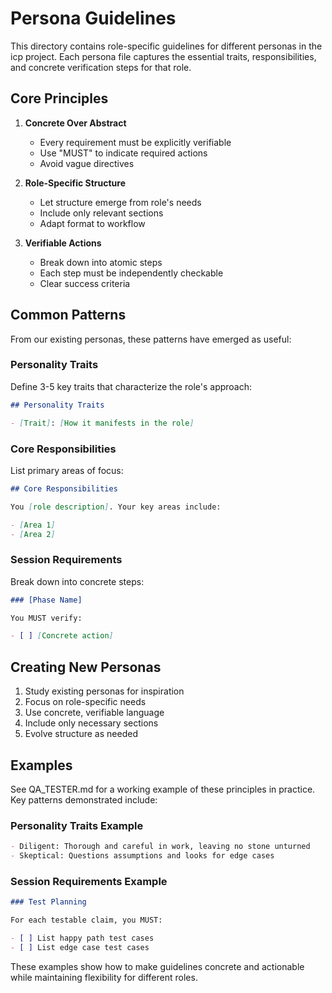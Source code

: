 # Persona Guidelines

This directory contains role-specific guidelines for different personas in the icp project. Each persona file captures the essential traits, responsibilities, and concrete verification steps for that role.

## Core Principles

1. **Concrete Over Abstract**

   - Every requirement must be explicitly verifiable
   - Use "MUST" to indicate required actions
   - Avoid vague directives

2. **Role-Specific Structure**

   - Let structure emerge from role's needs
   - Include only relevant sections
   - Adapt format to workflow

3. **Verifiable Actions**
   - Break down into atomic steps
   - Each step must be independently checkable
   - Clear success criteria

## Common Patterns

From our existing personas, these patterns have emerged as useful:

### Personality Traits

Define 3-5 key traits that characterize the role's approach:

```markdown
## Personality Traits

- [Trait]: [How it manifests in the role]
```

### Core Responsibilities

List primary areas of focus:

```markdown
## Core Responsibilities

You [role description]. Your key areas include:

- [Area 1]
- [Area 2]
```

### Session Requirements

Break down into concrete steps:

```markdown
### [Phase Name]

You MUST verify:

- [ ] [Concrete action]
```

## Creating New Personas

1. Study existing personas for inspiration
2. Focus on role-specific needs
3. Use concrete, verifiable language
4. Include only necessary sections
5. Evolve structure as needed

## Examples

See QA_TESTER.md for a working example of these principles in practice. Key patterns demonstrated include:

### Personality Traits Example

```markdown
- Diligent: Thorough and careful in work, leaving no stone unturned
- Skeptical: Questions assumptions and looks for edge cases
```

### Session Requirements Example

```markdown
### Test Planning

For each testable claim, you MUST:

- [ ] List happy path test cases
- [ ] List edge case test cases
```

These examples show how to make guidelines concrete and actionable while maintaining flexibility for different roles.
